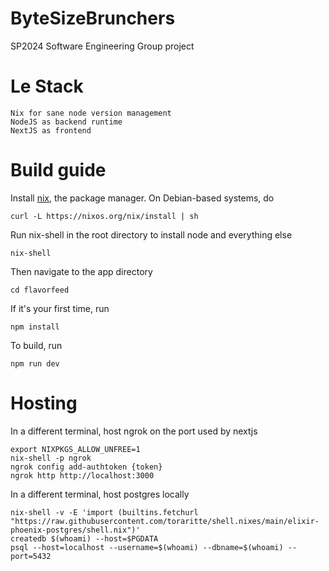 # ByteSizeBrunchers
SP2024 Software Engineering Group project

# Le Stack

```
Nix for sane node version management
NodeJS as backend runtime
NextJS as frontend
```


# Build guide

Install [nix](https://nixos.org/download#nix-install-linux), the package manager. On Debian-based systems, do
```
curl -L https://nixos.org/nix/install | sh
```

Run nix-shell in the root directory to install node and everything else
```
nix-shell
```

Then navigate to the app directory
```
cd flavorfeed
```

If it's your first time, run
```
npm install
```

To build, run
```
npm run dev
```

# Hosting

In a different terminal, host ngrok on the port used by nextjs
```
export NIXPKGS_ALLOW_UNFREE=1
nix-shell -p ngrok
ngrok config add-authtoken {token} 
ngrok http http://localhost:3000
```

In a different terminal, host postgres locally
```
nix-shell -v -E 'import (builtins.fetchurl "https://raw.githubusercontent.com/toraritte/shell.nixes/main/elixir-phoenix-postgres/shell.nix")'
createdb $(whoami) --host=$PGDATA
psql --host=localhost --username=$(whoami) --dbname=$(whoami) --port=5432
```
